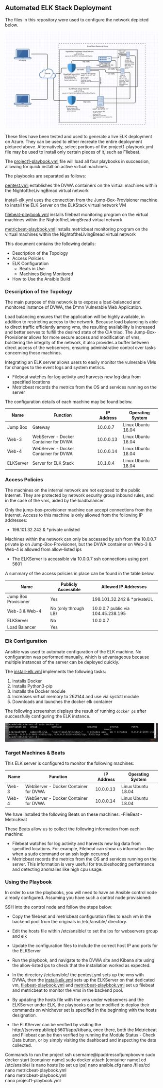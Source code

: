 ## Automated ELK Stack Deployment

The files in this repository were used to configure the network depicted below.

![Network Diagram](/Images/Homework12_JacobStarks.PNG)

These files have been tested and used to generate a live ELK deployment on Azure. They can be used to either recreate the entire deployment pictured above. Alternatively, select portions of the project1-playbook.yml file may be used to install only certain pieces of it, such as Filebeat.

  The [project1-playbook.yml](/Playbooks/project1-playbook.yml) file will load all four playbooks in succession, allowing for quick install on active virtual machines.

  The playbooks are separated as follows:

  [pentest.yml](/Playbooks/pentest.yml) establishes the DVWA containers on the virtual machines within the NightoftheLivingBread virtual network

  [install-elk.yml](/Playbooks/install-elk.yml) uses the connection from the Jump-Box-Provisioner machine to install the ELK Server on the ELKStack virtual network VM

  [filebeat-playbook.yml](/Playbooks/filebeat-playbook.yml) installs filebeat monitoring program on the virtual machines within the NightoftheLivingBread virtual network

  [metricbeat-playbbok.yml](/Playbooks/metricbeat-playbook.yml) installs metricbeat monitoring program on the virtual machines within the NightoftheLivingBread virtual network

This document contains the following details:
- Description of the Topology
- Access Policies
- ELK Configuration
  - Beats in Use
  - Machines Being Monitored
- How to Use the Ansible Build


### Description of the Topology

The main purpose of this network is to expose a load-balanced and monitored instance of DVWA, the D*mn Vulnerable Web Application.

Load balancing ensures that the application will be highly available, in addition to restricting access to the network.
Because load balancing is able to direct traffic efficiently among vms, the resulting availability is increased and better serves to fulfill the desired state of the CIA triad.
The Jump-Box-Provisioner allows for more secure access and modification of vms, bolstering the integrity of the network, it also provides a buffer between direct access of the webservers, ensuring administrative control over tasks concerning those machines.

Integrating an ELK server allows users to easily monitor the vulnerable VMs for changes to the event logs and system metrics.

- Filebeat watches for log activity and harvests new log data from specified locations
- Metricbeat records the metrics from the OS and services running on the server

The configuration details of each machine may be found below.


| Name     | Function                             | IP Address | Operating System   |
|----------|------------------------------------- |------------|--------------------|
| Jump Box | Gateway                              | 10.0.0.7   | Linux Ubuntu 18.04 |
| Web-3    |WebServer - Docker Container for DVWA | 10.0.0.13  | Linux Ubuntu 18.04 |
| Web-4    |WebServer - Docker Container for DVWA | 10.0.0.14  | Linux Ubuntu 18.04 |
| ELKServer|Server for ELK Stack                  | 10.1.0.4   | Linux Ubuntu 18.04 |

### Access Policies

The machines on the internal network are not exposed to the public Internet. They are protected by network security group inbound rules, and in the case of the vms, aided by the loadbalancer.

Only the jump-box-provisioner machine can accept connections from the Internet. Access to this machine is only allowed from the following IP addresses:
- 198.101.32.242 & *private unlisted

Machines within the network can only be accessed by ssh from the 10.0.0.7 private ip on Jump-Box-Provisioner, but the DVWA container on Web-3 & Web-4 is allowed from allow-listed ips
- The ELKServer is accessible via 10.0.0.7 ssh connections using port 5601

A summary of the access policies in place can be found in the table below.

| Name                 | Publicly Accessible | Allowed IP Addresses              |
|----------------------|---------------------|---------------------------------  |
| Jump Box Provisioner | Yes                 | 198.101.32.242 & *privateUL       |
| Web-3 & Web-4        | No (only through LB)| 10.0.0.7 public via 104.45.238.195|
| ELKServer            | No                  | 10.0.0.7                          |
| Load Balancer        | Yes                 |                                   |
### Elk Configuration

Ansible was used to automate configuration of the ELK machine. No configuration was performed manually, which is advantageous because multiple instances of the server can be deployed quickly.

The [install-elk.yml](/Playbooks/install-elk.yml) implements the following tasks:
1. Installs Docker
2. Installs Python3-pip
3. Installs the Docker module
4. Increases virtual memory to 262144 and use via systctl module
5. Downloads and launches the docker elk container

The following screenshot displays the result of running `docker ps` after successfully configuring the ELK instance.

![Elk Installation Success](/Images/sebp_elk_761.PNG)

### Target Machines & Beats
This ELK server is configured to monitor the following machines:

| Name     | Function                             | IP Address | Operating System   |
|----------|------------------------------------- |------------|--------------------|
| Web-3    |WebServer - Docker Container for DVWA | 10.0.0.13  | Linux Ubuntu 18.04 |
| Web-4    |WebServer - Docker Container for DVWA | 10.0.0.14  | Linux Ubuntu 18.04 |


We have installed the following Beats on these machines:
-FileBeat
-MetricBeat

These Beats allow us to collect the following information from each machine:
- Filebeat watches for log activity and harvests new log data from specified locations. For example, Filebeat can show us information like when a sudo command or an ssh login occurred
- Metricbeat records the metrics from the OS and services running on the server. This information is very useful for troubleshooting performance and detecting anomalies like high cpu usage.

### Using the Playbook
In order to use the playbooks, you will need to have an Ansible control node already configured. Assuming you have such a control node provisioned: 

SSH into the control node and follow the steps below:
- Copy the filebeat and metricbeat configuration files to each vm in the backend pool from the originals in /etc/ansible/ directory.
- Edit the hosts file within /etc/ansible/ to set the ips for webservers group and elk
- Update the configuration files to include the correct host IP and ports for the ELKServer
- Run the playbook, and navigate to the DVWA site and Kibana site using the allow-listed ips to check that the installation worked as expected.


- In the directory /etc/ansible/ the pentest.yml sets up the vms with DVWA, then the [install-elk.yml](/Playbooks/install-elk.yml) sets up the ELKServer on that dedicated vm, [filebeat-playbook.yml](/Playbooks/filebeat-playbook.yml) and [metricbeat-playbbok.yml](/Playbooks/metricbeat-playbook.yml) set up filebeat and metricbeat to monitor the vms in the backend pool.
- By updating the hosts file with the vms under webservers and the ELKServer under ELK, the playbooks can be modified to deploy their commands on whichever set is specified in the beginning with the hosts designation.
- the ELKServer can be verified by visiting the http://[serverpublicip]:5601/app/kibana, once there, both the Metricbeat and Filebeat can be then verified by running the Module Status - Check Data button, or by simply visiting the dashboard and inspecting the data collected.

Commands to run the project
ssh username@ipaddressofjumpboxvm
sudo docker start [container name]
sudo docker attach [container name]
cd /etc/ansible/ 
ls
nano hosts [to set up ips]
nano ansible.cfg
nano /files/cd 
nano metricbeat-playbook.yml  
nano metricbeat-playbook.yml  
nano project1-playbook.yml
